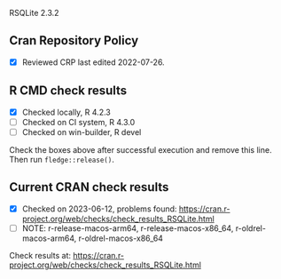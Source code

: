 RSQLite 2.3.2

## Cran Repository Policy

- [x] Reviewed CRP last edited 2022-07-26.

## R CMD check results

- [x] Checked locally, R 4.2.3
- [ ] Checked on CI system, R 4.3.0
- [ ] Checked on win-builder, R devel

Check the boxes above after successful execution and remove this line. Then run `fledge::release()`.

## Current CRAN check results

- [x] Checked on 2023-06-12, problems found: https://cran.r-project.org/web/checks/check_results_RSQLite.html
- [ ] NOTE: r-release-macos-arm64, r-release-macos-x86_64, r-oldrel-macos-arm64, r-oldrel-macos-x86_64

Check results at: https://cran.r-project.org/web/checks/check_results_RSQLite.html
